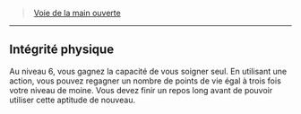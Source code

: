 ﻿---
!Generic
Id: monk_openhand_hd.md#intégrité-physique
ParentLink: monk_openhand_hd.md#voie-de-la-main-ouverte
Name: Intégrité physique
ParentName: Voie de la main ouverte
NameLevel: 2
Attributes: {}
---
> [Voie de la main ouverte](hd_monk_openhand.md)

---

## Intégrité physique

Au niveau 6, vous gagnez la capacité de vous soigner seul. En utilisant une action, vous pouvez regagner un nombre de points de vie égal à trois fois votre niveau de moine. Vous devez finir un repos long avant de pouvoir utiliser cette aptitude de nouveau.

